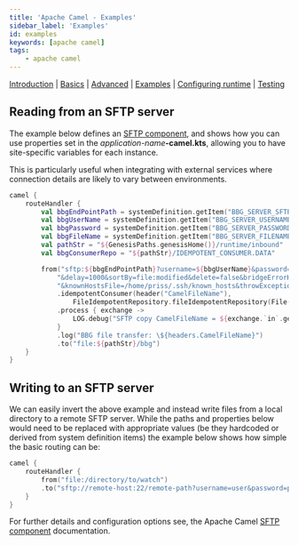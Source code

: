 ```yaml
---
title: 'Apache Camel - Examples'
sidebar_label: 'Examples'
id: examples
keywords: [apache camel]
tags:
    - apache camel
---
```


[Introduction](/server-modules/integration/apache-camel/introduction/)  | [Basics](/server-modules/integration/apache-camel/basics) | [Advanced](/server-modules/integration/apache-camel/advanced) | [Examples](/server-modules/integration/apache-camel/examples) | [Configuring runtime](/server-modules/integration/apache-camel/configuring-runtime) | [Testing](/server-modules/integration/apache-camel/testing)

## Reading from an SFTP server

The example below defines an [SFTP component](https://camel.apache.org/components/3.16.x/sftp-component.html), and shows how you can use properties set in the _application-name_**-camel.kts**, allowing you to have site-specific variables for each instance.

This is particularly useful when integrating with external services where connection details are likely to vary between environments.

```kotlin
camel {
    routeHandler {
        val bbgEndPointPath = systemDefinition.getItem("BBG_SERVER_SFTP")
        val bbgUserName = systemDefinition.getItem("BBG_SERVER_USERNAME")
        val bbgPassword = systemDefinition.getItem("BBG_SERVER_PASSWORD")
        val bbgFileName = systemDefinition.getItem("BBG_SERVER_FILENAME")
        val pathStr = "${GenesisPaths.genesisHome()}/runtime/inbound"
        val bbgConsumerRepo = "${pathStr}/IDEMPOTENT_CONSUMER.DATA"

        from("sftp:${bbgEndPointPath}?username=${bbgUserName}&password=${bbgPassword}&include=$${bbgFileName}" +
            "&delay=1000&sortBy=file:modified&delete=false&bridgeErrorHandler=true" +
            "&knownHostsFile=/home/priss/.ssh/known_hosts&throwExceptionOnConnectFailed=true&stepwise=false")
            .idempotentConsumer(header("CamelFileName"),
                FileIdempotentRepository.fileIdempotentRepository(File(bbgConsumerRepo), 300000, 15000000))
            .process { exchange ->
                LOG.debug("SFTP copy CamelFileName = ${exchange.`in`.getHeader("CamelFileNameOnly").toString()}")
            }
            .log("BBG file transfer: \${headers.CamelFileName}")
            .to("file:${pathStr}/bbg")
    }
}
```

## Writing to an SFTP server

We can easily invert the above example and instead write files from a local directory to a remote SFTP server.
While the paths and properties below would need to be replaced with appropriate values (be they hardcoded or derived from system definition items) the example below shows how simple the basic routing can be:

```kotlin
camel {
    routeHandler {
        from("file:/directory/to/watch")
        .to("sftp://remote-host:22/remote-path?username=user&password=pass")
    }
}
```

For further details and configuration options see, the Apache Camel [SFTP component](https://camel.apache.org/components/3.16.x/sftp-component.html) documentation.

